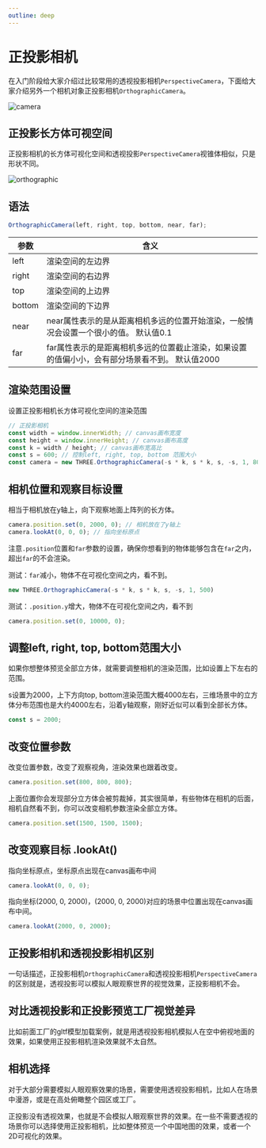 ```yaml
---
outline: deep
---
```


# 正投影相机

在入门阶段给大家介绍过比较常用的透视投影相机`PerspectiveCamera`，下面给大家介绍另外一个相机对象正投影相机`OrthographicCamera`。

![camera](/phaseG/camera.svg)

## 正投影长方体可视空间

正投影相机的长方体可视化空间和透视投影`PerspectiveCamera`视锥体相似，只是形状不同。

![orthographic](/phaseG/orthographic.png)

## 语法

```js
OrthographicCamera(left, right, top, bottom, near, far);
```

|参数	|含义|
|---------|-------|
|left	|渲染空间的左边界|
|right	|渲染空间的右边界|
|top	|渲染空间的上边界|
|bottom	|渲染空间的下边界|
|near	|near属性表示的是从距离相机多远的位置开始渲染，一般情况会设置一个很小的值。 默认值0.1|
|far	|far属性表示的是距离相机多远的位置截止渲染，如果设置的值偏小小，会有部分场景看不到。 默认值2000|

## 渲染范围设置

设置正投影相机长方体可视化空间的渲染范围

```js
// 正投影相机
const width = window.innerWidth; // canvas画布宽度
const height = window.innerHeight; // canvas画布高度
const k = width / height; // canvas画布宽高比
const s = 600; // 控制left, right, top, bottom 范围大小
const camera = new THREE.OrthographicCamera(-s * k, s * k, s, -s, 1, 8000);
```

## 相机位置和观察目标设置

相当于相机放在y轴上，向下观察地面上阵列的长方体。

```js
camera.position.set(0, 2000, 0); // 相机放在了y轴上
camera.lookAt(0, 0, 0); // 指向坐标原点
```

注意`.position`位置和`far`参数的设置，确保你想看到的物体能够包含在`far`之内，超出`far`的不会渲染。

测试：`far`减小，物体不在可视化空间之内，看不到。

```js
new THREE.OrthographicCamera(-s * k, s * k, s, -s, 1, 500)
```

测试：`.position.y`增大，物体不在可视化空间之内，看不到

```js
camera.position.set(0, 10000, 0);
```

## 调整left, right, top, bottom范围大小

如果你想整体预览全部立方体，就需要调整相机的渲染范围，比如设置上下左右的范围。

s设置为2000，上下方向top, bottom渲染范围大概4000左右，三维场景中的立方体分布范围也是大约4000左右，沿着y轴观察，刚好近似可以看到全部长方体。

```js
const s = 2000;
```

## 改变位置参数

改变位置参数，改变了观察视角，渲染效果也跟着改变。

```js
camera.position.set(800, 800, 800);
```
上面位置你会发现部分立方体会被剪裁掉，其实很简单，有些物体在相机的后面，相机自然看不到，你可以改变相机参数渲染全部立方体。

```js
camera.position.set(1500, 1500, 1500);
```

## 改变观察目标 .lookAt()

指向坐标原点，坐标原点出现在canvas画布中间

```js
camera.lookAt(0, 0, 0);
```

指向坐标(2000, 0, 2000)，(2000, 0, 2000)对应的场景中位置出现在canvas画布中间。

```js
camera.lookAt(2000, 0, 2000);
```

## 正投影相机和透视投影相机区别

一句话描述，正投影相机`OrthographicCamera`和透视投影相机`PerspectiveCamera`的区别就是，透视投影可以模拟人眼观察世界的视觉效果，正投影相机不会。

## 对比透视投影和正投影预览工厂视觉差异

比如前面工厂的gltf模型加载案例，就是用透视投影相机模拟人在空中俯视地面的效果，如果使用正投影相机渲染效果就不太自然。

## 相机选择

对于大部分需要模拟人眼观察效果的场景，需要使用透视投影相机，比如人在场景中漫游，或是在高处俯瞰整个园区或工厂。

正投影没有透视效果，也就是不会模拟人眼观察世界的效果。在一些不需要透视的场景你可以选择使用正投影相机，比如整体预览一个中国地图的效果，或者一个2D可视化的效果。
